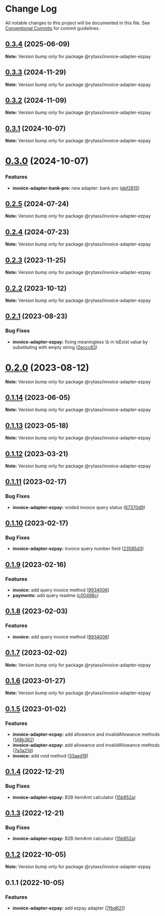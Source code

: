 # Change Log

All notable changes to this project will be documented in this file.
See [Conventional Commits](https://conventionalcommits.org) for commit guidelines.

## [0.3.4](https://github.com/Rytass/Utils/compare/@rytass/invoice-adapter-ezpay@0.3.3...@rytass/invoice-adapter-ezpay@0.3.4) (2025-06-09)

**Note:** Version bump only for package @rytass/invoice-adapter-ezpay

## [0.3.3](https://github.com/Rytass/Utils/compare/@rytass/invoice-adapter-ezpay@0.3.2...@rytass/invoice-adapter-ezpay@0.3.3) (2024-11-29)

**Note:** Version bump only for package @rytass/invoice-adapter-ezpay

## [0.3.2](https://github.com/Rytass/Utils/compare/@rytass/invoice-adapter-ezpay@0.3.1...@rytass/invoice-adapter-ezpay@0.3.2) (2024-11-09)

**Note:** Version bump only for package @rytass/invoice-adapter-ezpay

## [0.3.1](https://github.com/Rytass/Utils/compare/@rytass/invoice-adapter-ezpay@0.3.0...@rytass/invoice-adapter-ezpay@0.3.1) (2024-10-07)

**Note:** Version bump only for package @rytass/invoice-adapter-ezpay

# [0.3.0](https://github.com/Rytass/Utils/compare/@rytass/invoice-adapter-ezpay@0.2.5...@rytass/invoice-adapter-ezpay@0.3.0) (2024-10-07)

### Features

- **invoice-adapter-bank-pro:** new adapter: bank pro ([def2815](https://github.com/Rytass/Utils/commit/def281507eaa30fef550467b3fad6632e152ce17))

## [0.2.5](https://github.com/Rytass/Utils/compare/@rytass/invoice-adapter-ezpay@0.2.4...@rytass/invoice-adapter-ezpay@0.2.5) (2024-07-24)

**Note:** Version bump only for package @rytass/invoice-adapter-ezpay

## [0.2.4](https://github.com/Rytass/Utils/compare/@rytass/invoice-adapter-ezpay@0.2.3...@rytass/invoice-adapter-ezpay@0.2.4) (2024-07-23)

**Note:** Version bump only for package @rytass/invoice-adapter-ezpay

## [0.2.3](https://github.com/Rytass/Utils/compare/@rytass/invoice-adapter-ezpay@0.2.2...@rytass/invoice-adapter-ezpay@0.2.3) (2023-11-25)

**Note:** Version bump only for package @rytass/invoice-adapter-ezpay

## [0.2.2](https://github.com/Rytass/Utils/compare/@rytass/invoice-adapter-ezpay@0.2.1...@rytass/invoice-adapter-ezpay@0.2.2) (2023-10-12)

**Note:** Version bump only for package @rytass/invoice-adapter-ezpay

## [0.2.1](https://github.com/Rytass/Utils/compare/@rytass/invoice-adapter-ezpay@0.2.0...@rytass/invoice-adapter-ezpay@0.2.1) (2023-08-23)

### Bug Fixes

- **invoice-adapter-ezpay:** fixing meaningless \b in IsExist value by substituting with empty string ([2eccc83](https://github.com/Rytass/Utils/commit/2eccc83c828691795325837986e84904e4c756f9))

# [0.2.0](https://github.com/Rytass/Utils/compare/@rytass/invoice-adapter-ezpay@0.1.14...@rytass/invoice-adapter-ezpay@0.2.0) (2023-08-12)

**Note:** Version bump only for package @rytass/invoice-adapter-ezpay

## [0.1.14](https://github.com/Rytass/Utils/compare/@rytass/invoice-adapter-ezpay@0.1.13...@rytass/invoice-adapter-ezpay@0.1.14) (2023-06-05)

**Note:** Version bump only for package @rytass/invoice-adapter-ezpay

## [0.1.13](https://github.com/Rytass/Utils/compare/@rytass/invoice-adapter-ezpay@0.1.12...@rytass/invoice-adapter-ezpay@0.1.13) (2023-05-18)

**Note:** Version bump only for package @rytass/invoice-adapter-ezpay

## [0.1.12](https://github.com/Rytass/Utils/compare/@rytass/invoice-adapter-ezpay@0.1.11...@rytass/invoice-adapter-ezpay@0.1.12) (2023-03-21)

**Note:** Version bump only for package @rytass/invoice-adapter-ezpay

## [0.1.11](https://github.com/Rytass/Utils/compare/@rytass/invoice-adapter-ezpay@0.1.10...@rytass/invoice-adapter-ezpay@0.1.11) (2023-02-17)

### Bug Fixes

- **invoice-adapter-ezpay:** voided invoice query status ([67370d9](https://github.com/Rytass/Utils/commit/67370d9ddba5a24f647ccbd6e6f4cdbac0f9c2a1))

## [0.1.10](https://github.com/Rytass/Utils/compare/@rytass/invoice-adapter-ezpay@0.1.9...@rytass/invoice-adapter-ezpay@0.1.10) (2023-02-17)

### Bug Fixes

- **invoice-adapter-ezpay:** invoice query number field ([23585d3](https://github.com/Rytass/Utils/commit/23585d369e634cf5c04b95d80ac086fae1311d14))

## [0.1.9](https://github.com/Rytass/Utils/compare/@rytass/invoice-adapter-ezpay@0.1.7...@rytass/invoice-adapter-ezpay@0.1.9) (2023-02-16)

### Features

- **invoice:** add query invoice method ([9934006](https://github.com/Rytass/Utils/commit/9934006c0e8b5c35b216f652e990e3a79b1ef118))
- **payments:** add query readme ([c00498c](https://github.com/Rytass/Utils/commit/c00498c62baa8a7190391bdd4ba2bb8a6a8228ba))

## [0.1.8](https://github.com/Rytass/Utils/compare/@rytass/invoice-adapter-ezpay@0.1.7...@rytass/invoice-adapter-ezpay@0.1.8) (2023-02-03)

### Features

- **invoice:** add query invoice method ([9934006](https://github.com/Rytass/Utils/commit/9934006c0e8b5c35b216f652e990e3a79b1ef118))

## [0.1.7](https://github.com/Rytass/Utils/compare/@rytass/invoice-adapter-ezpay@0.1.6...@rytass/invoice-adapter-ezpay@0.1.7) (2023-02-02)

**Note:** Version bump only for package @rytass/invoice-adapter-ezpay

## [0.1.6](https://github.com/Rytass/Utils/compare/@rytass/invoice-adapter-ezpay@0.1.5...@rytass/invoice-adapter-ezpay@0.1.6) (2023-01-27)

**Note:** Version bump only for package @rytass/invoice-adapter-ezpay

## [0.1.5](https://github.com/Rytass/Utils/compare/@rytass/invoice-adapter-ezpay@0.1.4...@rytass/invoice-adapter-ezpay@0.1.5) (2023-01-02)

### Features

- **invoice-adapter-ecpay:** add allowance and invalidAllowance methods ([148b362](https://github.com/Rytass/Utils/commit/148b36207d068544cfc0a81b73cd9287b032b09b))
- **invoice-adapter-ezpay:** add allowance and invalidAllowance methods ([7a3a21d](https://github.com/Rytass/Utils/commit/7a3a21d66423a26fa5a2940cc7228c33010a4de0))
- **invoice:** add void method ([33aed19](https://github.com/Rytass/Utils/commit/33aed195eedb5bb96f60b1da197abe43991e0e97))

## [0.1.4](https://github.com/Rytass/Utils/compare/@rytass/invoice-adapter-ezpay@0.1.2...@rytass/invoice-adapter-ezpay@0.1.4) (2022-12-21)

### Bug Fixes

- **invoice-adapter-ezpay:** B2B itemAmt calculator ([15b952a](https://github.com/Rytass/Utils/commit/15b952a23f0313fc04dceb7040ff630a76843077))

## [0.1.3](https://github.com/Rytass/Utils/compare/@rytass/invoice-adapter-ezpay@0.1.2...@rytass/invoice-adapter-ezpay@0.1.3) (2022-12-21)

### Bug Fixes

- **invoice-adapter-ezpay:** B2B itemAmt calculator ([15b952a](https://github.com/Rytass/Utils/commit/15b952a23f0313fc04dceb7040ff630a76843077))

## [0.1.2](https://github.com/Rytass/Utils/compare/@rytass/invoice-adapter-ezpay@0.1.1...@rytass/invoice-adapter-ezpay@0.1.2) (2022-10-05)

**Note:** Version bump only for package @rytass/invoice-adapter-ezpay

## 0.1.1 (2022-10-05)

### Features

- **invoice-adapter-ezpay:** add ezpay adapter ([7fbd621](https://github.com/Rytass/Utils/commit/7fbd621bce4c92a618da0b78774b925ac90bd3cf))
